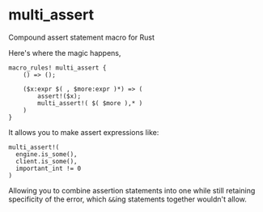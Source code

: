 # multi_assert
Compound assert statement macro for Rust

Here's where the magic happens,
```
macro_rules! multi_assert {
    () => ();

    ($x:expr $( , $more:expr )*) => (
        assert!($x);
        multi_assert!( $( $more ),* )
    )
}
```

It allows you to make assert expressions like:
```
multi_assert!(
  engine.is_some(),
  client.is_some(),
  important_int != 0
)
```

Allowing you to combine assertion statements into one while still retaining specificity of the error, which ```&&```ing statements together wouldn't allow.

